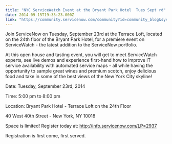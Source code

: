```yaml
---
title: "NYC ServiceWatch Event at the Bryant Park Hotel  Tues Sept rd"
date: 2014-09-15T19:35:23.000Z
link: "https://community.servicenow.com/community?id=community_blog&sys_id=451deea5dbd0dbc01dcaf3231f961935"
---
```

<p>Join ServiceNow on Tuesday, September 23rd at the Terrace Loft, located on the 24th floor of the Bryant Park Hotel, for a premiere event on ServiceWatch - the latest addition to the ServiceNow portfolio. </p><p></p><p>At this open house and tasting event, you will get to meet ServiceWatch experts, see live demos and experience first-hand how to improve IT service availability with automated service maps - all while having the opportunity to sample great wines and premium scotch, enjoy delicious food and take in some of the best views of the New York City skyline!</p><p></p><p>Date: Tuesday, September 23rd, 2014</p><p>Time: 5:00 pm to 8:00 pm</p><p>Location: Bryant Park Hotel - Terrace Loft on the 24th Floor</p><p>40 West 40th Street - New York, NY 10018</p><p></p><p>Space is limited! Register today at: <a title="fo.servicenow.com/LP=2937" href="http://info.servicenow.com/LP=2937">http://info.servicenow.com/LP=2937</a></p><p></p><p>Registration is first come, first served.</p>